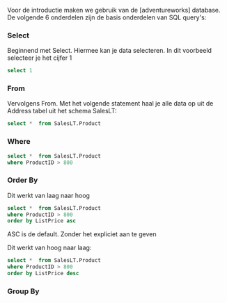Voor de introductie maken we gebruik van de [adventureworks] database. De volgende 6 onderdelen zijn de basis onderdelen van SQL query's:

### Select 

Beginnend met Select. Hiermee kan je data selecteren. In dit voorbeeld selecteer je het cijfer 1
```sql
select 1
```
### From

Vervolgens From. Met het volgende statement haal je alle data op uit de Address tabel uit het schema SalesLT:
```sql
select *  from SalesLT.Product
```
### Where
```sql
select *  from SalesLT.Product
where ProductID > 800
```

### Order By

Dit werkt van laag naar hoog 
```sql
select *  from SalesLT.Product
where ProductID > 800
order by ListPrice asc
```
ASC is de default. Zonder het expliciet aan te geven 

Dit werkt van hoog naar laag:
```sql
select *  from SalesLT.Product
where ProductID > 800
order by ListPrice desc
```
### Group By


###